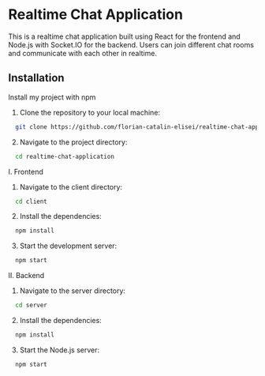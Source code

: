 # Realtime Chat Application

This is a realtime chat application built using React for the frontend and Node.js with Socket.IO for the backend. Users can join different chat rooms and communicate with
each other in realtime.

## Installation

Install my project with npm

1. Clone the repository to your local machine:

```bash
  git clone https://github.com/florian-catalin-elisei/realtime-chat-application.git
```

2. Navigate to the project directory:

```bash
  cd realtime-chat-application
```

I. Frontend

1. Navigate to the client directory:

```bash
  cd client
```

2. Install the dependencies:

```bash
  npm install
```

3. Start the development server:

```bash
  npm start
```

II. Backend

1. Navigate to the server directory:

```bash
  cd server
```

2. Install the dependencies:

```bash
  npm install
```

3. Start the Node.js server:

```bash
  npm start
```

